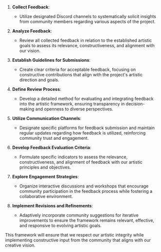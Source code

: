 

1. **Collect Feedback**:
   - Utilize designated Discord channels to systematically solicit insights from community members regarding various aspects of the project.

2. **Analyze Feedback**:
   - Review all collected feedback in relation to the established artistic goals to assess its relevance, constructiveness, and alignment with our vision.

3. **Establish Guidelines for Submissions**:
   - Create clear criteria for acceptable feedback, focusing on constructive contributions that align with the project's artistic direction and goals.

4. **Define Review Process**:
   - Develop a detailed method for evaluating and integrating feedback into the artistic framework, ensuring transparency in decision-making and openness to diverse perspectives.

5. **Utilize Communication Channels**:
   - Designate specific platforms for feedback submission and maintain regular updates regarding how feedback is utilized, reinforcing community trust and engagement.

6. **Develop Feedback Evaluation Criteria**:
   - Formulate specific indicators to assess the relevance, constructiveness, and alignment of feedback with our artistic principles and objectives.

7. **Explore Engagement Strategies**:
   - Organize interactive discussions and workshops that encourage community participation in the feedback process while fostering a collaborative environment.

8. **Implement Revisions and Refinements**:
   - Adaptively incorporate community suggestions for iterative improvements to ensure the framework remains relevant, effective, and responsive to evolving artistic goals.

This framework will ensure that we respect our artistic integrity while implementing constructive input from the community that aligns with our creative vision.